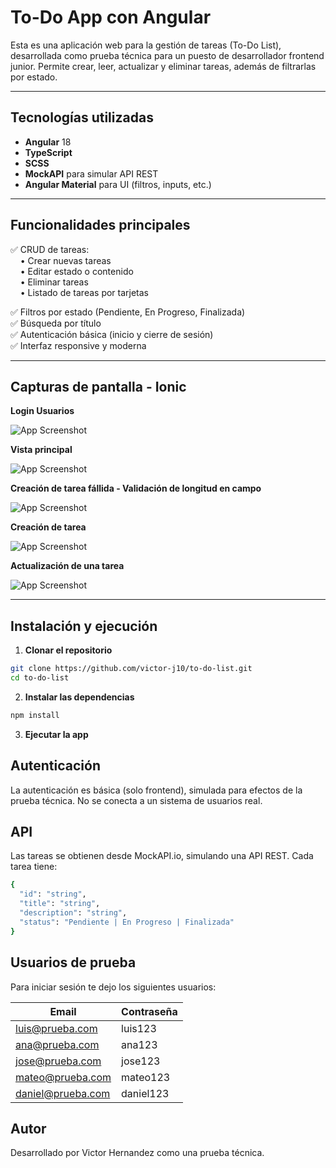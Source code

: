 # To-Do App con Angular

Esta es una aplicación web para la gestión de tareas (To-Do List), desarrollada como prueba técnica para un puesto de desarrollador frontend junior. Permite crear, leer, actualizar y eliminar tareas, además de filtrarlas por estado.

---

## Tecnologías utilizadas

- **Angular** 18
- **TypeScript**
- **SCSS**
- **MockAPI** para simular API REST
- **Angular Material** para UI (filtros, inputs, etc.)

---

## Funcionalidades principales

✅ CRUD de tareas:  
&nbsp;&nbsp;&nbsp;&nbsp;• Crear nuevas tareas  
&nbsp;&nbsp;&nbsp;&nbsp;• Editar estado o contenido  
&nbsp;&nbsp;&nbsp;&nbsp;• Eliminar tareas  
&nbsp;&nbsp;&nbsp;&nbsp;• Listado de tareas por tarjetas  

✅ Filtros por estado (Pendiente, En Progreso, Finalizada)  
✅ Búsqueda por título  
✅ Autenticación básica (inicio y cierre de sesión)  
✅ Interfaz responsive y moderna

---

## Capturas de pantalla - Ionic

**Login Usuarios**

![App Screenshot](public/Captura5.JPG)

**Vista principal**

![App Screenshot](public/Captura1.JPG)

**Creación de tarea fállida - Validación de longitud en campo**

![App Screenshot](public/Captura2.JPG)

**Creación de tarea**

![App Screenshot](public/Captura3.JPG)

**Actualización de una tarea**

![App Screenshot](public/Captura4.JPG)


---

## Instalación y ejecución

1. **Clonar el repositorio**
```bash
git clone https://github.com/victor-j10/to-do-list.git
cd to-do-list
```

2. **Instalar las dependencias**
```bash
npm install
```

3. **Ejecutar la app**

##  Autenticación
La autenticación es básica (solo frontend), simulada para efectos de la prueba técnica. No se conecta a un sistema de usuarios real.

## API
Las tareas se obtienen desde MockAPI.io, simulando una API REST. Cada tarea tiene:

```bash
{
  "id": "string",
  "title": "string",
  "description": "string",
  "status": "Pendiente | En Progreso | Finalizada"
}
```

## Usuarios de prueba

Para iniciar sesión te dejo los siguientes usuarios:

| Email              | Contraseña |
|--------------------|------------|
| luis@prueba.com    | luis123    |
| ana@prueba.com     | ana123     |
| jose@prueba.com    | jose123    |
| mateo@prueba.com   | mateo123   |
| daniel@prueba.com  | daniel123  |



## Autor
Desarrollado por Victor Hernandez como una prueba técnica.
